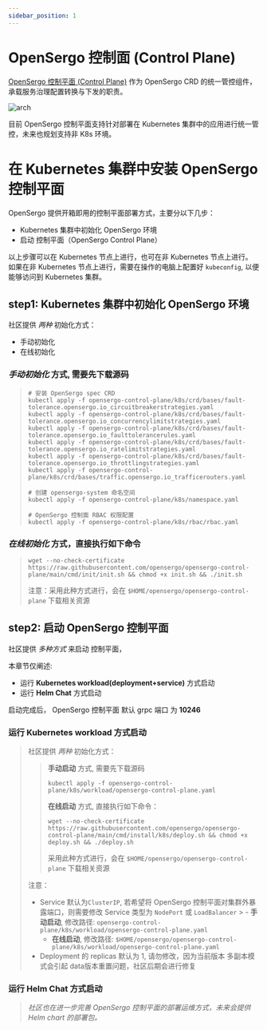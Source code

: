 ```yaml
---
sidebar_position: 1
---
```


# OpenSergo 控制面 (Control Plane)

[OpenSergo 控制平面 (Control Plane)](https://github.com/opensergo/opensergo-control-plane) 作为 OpenSergo CRD 的统一管控组件，承载服务治理配置转换与下发的职责。

![arch](https://user-images.githubusercontent.com/9434884/182856237-8ce85f41-1a1a-4a2a-8f58-db042bd4db42.png)

目前 OpenSergo 控制平面支持针对部署在 Kubernetes 集群中的应用进行统一管控，未来也规划支持非 K8s 环境。

# 在 Kubernetes 集群中安装 OpenSergo 控制平面

OpenSergo 提供开箱即用的控制平面部署方式，主要分以下几步：
- Kubernetes 集群中初始化 OpenSergo 环境
- 启动 控制平面（OpenSergo Control Plane）

以上步骤可以在 Kubernetes 节点上进行，也可在非 Kubernetes 节点上进行。  
如果在非 Kubernetes 节点上进行，需要在操作的电脑上配置好 `kubeconfig`, 以便能够访问到 Kubernetes 集群。


## step1: Kubernetes 集群中初始化 OpenSergo 环境
社区提供 *两种* 初始化方式：
- 手动初始化
- 在线初始化

### *手动初始化* 方式, 需要先下载源码
>``` shell
> # 安装 OpenSergo spec CRD
> kubectl apply -f opensergo-control-plane/k8s/crd/bases/fault-tolerance.opensergo.io_circuitbreakerstrategies.yaml
> kubectl apply -f opensergo-control-plane/k8s/crd/bases/fault-tolerance.opensergo.io_concurrencylimitstrategies.yaml
> kubectl apply -f opensergo-control-plane/k8s/crd/bases/fault-tolerance.opensergo.io_faulttolerancerules.yaml
> kubectl apply -f opensergo-control-plane/k8s/crd/bases/fault-tolerance.opensergo.io_ratelimitstrategies.yaml
> kubectl apply -f opensergo-control-plane/k8s/crd/bases/fault-tolerance.opensergo.io_throttlingstrategies.yaml
> kubectl apply -f opensergo-control-plane/k8s/crd/bases/traffic.opensergo.io_trafficerouters.yaml
>
> # 创建 opensergo-system 命名空间
> kubectl apply -f opensergo-control-plane/k8s/namespace.yaml
>
> # OpenSergo 控制面 RBAC 权限配置
> kubectl apply -f opensergo-control-plane/k8s/rbac/rbac.yaml
>```

### *在线初始化* 方式，直接执行如下命令
>``` shell
> wget --no-check-certificate https://raw.githubusercontent.com/opensergo/opensergo-control-plane/main/cmd/init/init.sh && chmod +x init.sh && ./init.sh
>```
> 注意：采用此种方式进行，会在 `$HOME/opensergo/opensergo-control-plane` 下载相关资源

## step2: 启动 OpenSergo 控制平面
社区提供 *多种方式* 来启动 控制平面，

本章节仅阐述:
- 运行 **Kubernetes workload(deployment+service)** 方式启动
- 运行 **Helm Chat** 方式启动

启动完成后， OpenSergo 控制平面 默认 grpc 端口 为 **10246**

### 运行 **Kubernetes workload** 方式启动
> 社区提供 *两种* 初始化方式：
>
> > **手动启动** 方式, 需要先下载源码
> > ``` shell
> > kubectl apply -f opensergo-control-plane/k8s/workload/opensergo-control-plane.yaml
> > ```  
>  > **在线启动** 方式, 直接执行如下命令：
>  > ``` shell
>  > wget --no-check-certificate https://raw.githubusercontent.com/opensergo/opensergo-control-plane/main/cmd/install/k8s/deploy.sh && chmod +x deploy.sh && ./deploy.sh
>  > ```
>  > 采用此种方式进行，会在 `$HOME/opensergo/opensergo-control-plane` 下载相关资源
>
> 注意：
> - Service 默认为`ClusterIP`, 若希望将 OpenSergo 控制平面对集群外暴露端口，则需要修改 Service 类型为 `NodePort` 或 `LoadBalancer`
    >   - **手动启动**, 修改路径: `opensergo-control-plane/k8s/workload/opensergo-control-plane.yaml`
>   - **在线启动**, 修改路径: `$HOME/opensergo/opensergo-control-plane/k8s/workload/opensergo-control-plane.yaml`
> - Deployment 的 replicas 默认为 1, 请勿修改，因为当前版本 多副本模式会引起 data版本重置问题，社区后期会进行修复

### 运行 **Helm Chat** 方式启动
>
> *社区也在进一步完善 OpenSergo 控制平面的部署运维方式，未来会提供 Helm chart 的部署包。*
